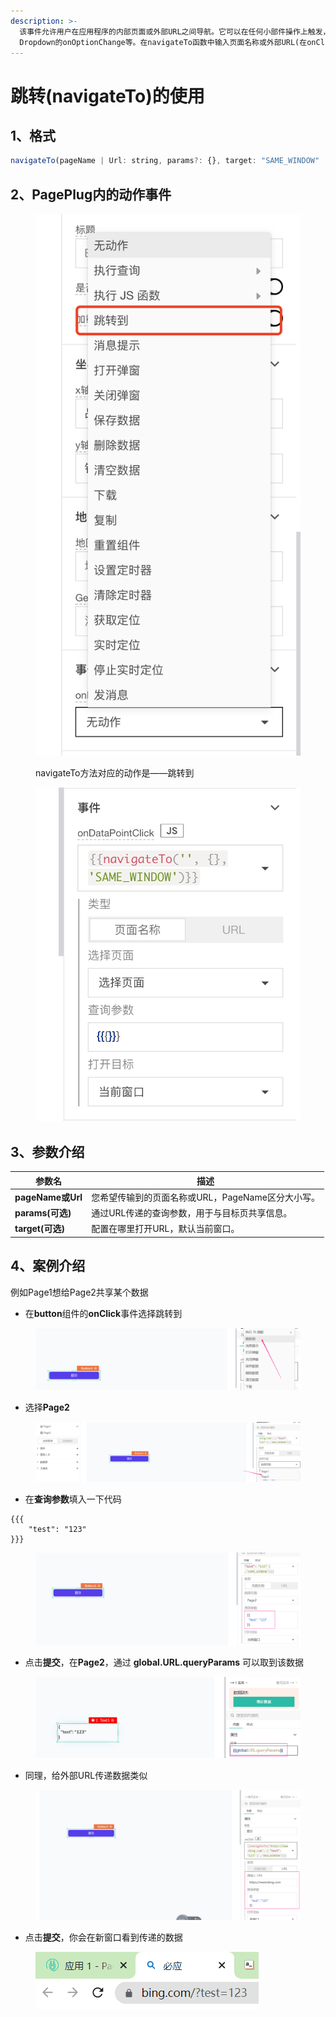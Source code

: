 ```yaml
---
description: >-
  该事件允许用户在应用程序的内部页面或外部URL之间导航。它可以在任何小部件操作上触发，如Button的onClick,
  Dropdown的onOptionChange等。在navigateTo函数中输入页面名称或外部URL(在onClick等触发操作下)，如果需要，输入Query参数，并为新页面(新窗口或相同窗口)选择目的地。
---
```


# 跳转(navigateTo)的使用

## 1、格式

```javascript
navigateTo(pageName | Url: string, params?: {}, target: "SAME_WINDOW" | "NEW_WINDOW") -> Promise
```

## 2、PagePlug内的动作事件

<figure><img src="../../.gitbook/assets/image (200).png" alt=""><figcaption><p>navigateTo方法对应的动作是——跳转到</p></figcaption></figure>

<figure><img src="../../.gitbook/assets/image (136).png" alt=""><figcaption></figcaption></figure>

## 3、参数介绍

| 参数名              | 描述                             |
| ---------------- | ------------------------------ |
| **pageName或Url** | 您希望传输到的页面名称或URL，PageName区分大小写。 |
| **params(可选)**   | 通过URL传递的查询参数，用于与目标页共享信息。       |
| **target(可选)**   | 配置在哪里打开URL，默认当前窗口。             |

## 4、案例介绍

例如Page1想给Page2共享某个数据

* 在**button**组件的**onClick**事件选择跳转到

<figure><img src="../../.gitbook/assets/image (198).png" alt=""><figcaption></figcaption></figure>

* 选择**Page2**

<figure><img src="../../.gitbook/assets/image (19).png" alt=""><figcaption></figcaption></figure>

* 在**查询参数**填入一下代码

```
{{{
	"test": "123"
}}}
```

<figure><img src="../../.gitbook/assets/image (17).png" alt=""><figcaption></figcaption></figure>

* 点击**提交**，在**Page2**，通过 **global.URL.queryParams** 可以取到该数据

<figure><img src="../../.gitbook/assets/image (138).png" alt=""><figcaption></figcaption></figure>

* 同理，给外部URL传递数据类似

<figure><img src="../../.gitbook/assets/image (137) (1).png" alt=""><figcaption></figcaption></figure>

* 点击**提交**，你会在新窗口看到传递的数据

<figure><img src="../../.gitbook/assets/image (126).png" alt=""><figcaption></figcaption></figure>


